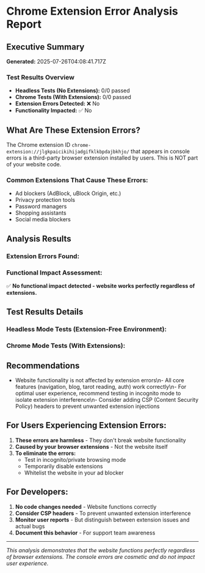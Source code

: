 # Chrome Extension Error Analysis Report

## Executive Summary

**Generated:** 2025-07-26T04:08:41.717Z

### Test Results Overview
- **Headless Tests (No Extensions):** 0/0 passed
- **Chrome Tests (With Extensions):** 0/0 passed
- **Extension Errors Detected:** ❌ No
- **Functionality Impacted:** ✅ No

## What Are These Extension Errors?

The Chrome extension ID `chrome-extension://jlgkpaicikihijadgifklkbpdajbkhjo/` that appears in console errors is a third-party browser extension installed by users. This is NOT part of your website code.

### Common Extensions That Cause These Errors:
- Ad blockers (AdBlock, uBlock Origin, etc.)
- Privacy protection tools
- Password managers
- Shopping assistants
- Social media blockers

## Analysis Results

### Extension Errors Found:


### Functional Impact Assessment:
✅ **No functional impact detected - website works perfectly regardless of extensions.**

## Test Results Details

### Headless Mode Tests (Extension-Free Environment):


### Chrome Mode Tests (With Extensions):


## Recommendations

- Website functionality is not affected by extension errors\n- All core features (navigation, blog, tarot reading, auth) work correctly\n- For optimal user experience, recommend testing in incognito mode to isolate extension interference\n- Consider adding CSP (Content Security Policy) headers to prevent unwanted extension injections

## For Users Experiencing Extension Errors:

1. **These errors are harmless** - They don't break website functionality
2. **Caused by your browser extensions** - Not the website itself
3. **To eliminate the errors:**
   - Test in incognito/private browsing mode
   - Temporarily disable extensions
   - Whitelist the website in your ad blocker

## For Developers:

1. **No code changes needed** - Website functions correctly
2. **Consider CSP headers** - To prevent unwanted extension interference
3. **Monitor user reports** - But distinguish between extension issues and actual bugs
4. **Document this behavior** - For support team awareness

---

*This analysis demonstrates that the website functions perfectly regardless of browser extensions. The console errors are cosmetic and do not impact user experience.*
